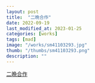 ```yaml
---
layout: post
title:  "二晩合作"
date: 2022-09-19
last_modified_at: 2023-01-25
categories: [works]
tags: [mad]
image: "/works/sm41103293.jpg"
thumb: "/thumbs/sm41103293.png"
description: ""
---
```


<script type="application/javascript" src="https://embed.nicovideo.jp/watch/sm41103293/script?w=640&h=360"></script><noscript><a href="https://www.nicovideo.jp/watch/sm41103293">二晩合作</a></noscript>

